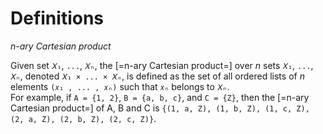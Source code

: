 # Definitions

<dfn>n-ary Cartesian product</dfn>

Given set `𝑋₁`, `...`, `𝑋ₙ`, the [=n-ary Cartesian product=] over *n* sets `𝑋₁`, `...`, `𝑋ₙ`, denoted `𝑋₁ × ... × 𝑋ₙ`, is defined as the set of all ordered lists of *n* elements `(𝑥₁ , ... , 𝑥ₙ)` such that `𝑥ₙ` belongs to `𝑋ₙ`.<br>
For example, if `A = {1, 2}`, `B = {a, b, c}`, and `C = {Z}`, then the [=n-ary Cartesian product=] of A, B and C is `{(1, a, Z), (1, b, Z), (1, c, Z), (2, a, Z), (2, b, Z), (2, c, Z)}`.
